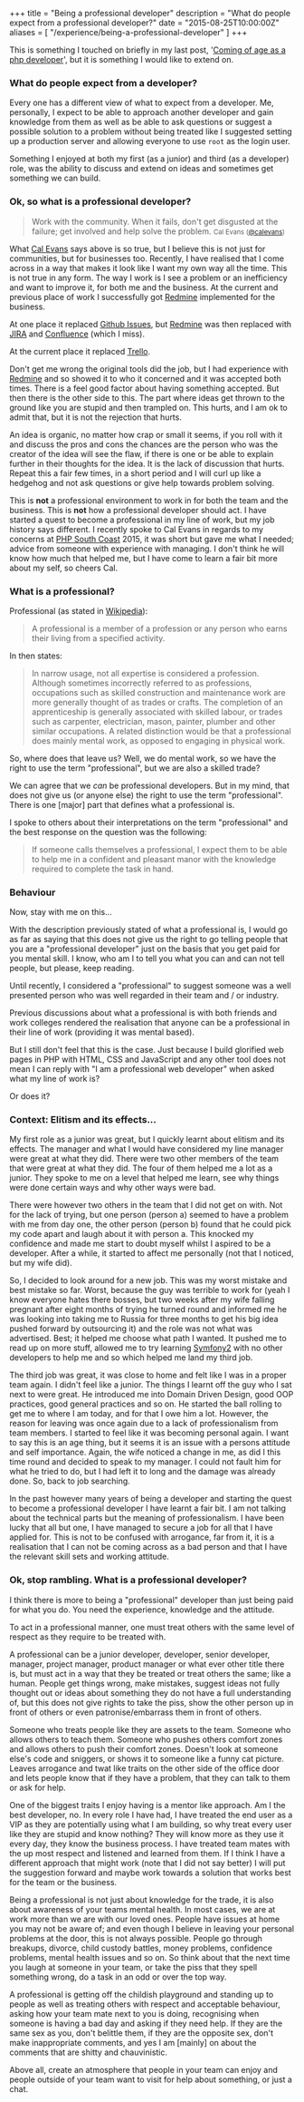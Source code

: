 +++
title = "Being a professional developer"
description = "What do people expect from a professional developer?"
date = "2015-08-25T10:00:00Z"
aliases = [
    "/experience/being-a-professional-developer"
]
+++

This is something I touched on briefly in my last post, '[Coming of age as a php developer](http://futurepixels.co.uk/experience/coming-of-age-as-a-php-developer/#from-junior-to-now)', but it is something I would like to extend on.

### What do people expect from a developer?

Every one has a different view of what to expect from a developer. Me, personally, I expect to be able to approach another developer and gain knowledge from them as well as be able to ask questions or suggest a possible solution to a problem without being treated like I suggested setting up a production server and allowing everyone to use `root` as the login user.

Something I enjoyed at both my first (as a junior) and third (as a developer) role, was the ability to discuss and extend on ideas and sometimes get something we can build.

### Ok, so what is a professional developer?

> Work with the community. When it fails, don't get disgusted at the failure; get involved and help solve the problem.
> <small>Cal Evans (<a href="https://twitter.com/calevans">@calevans</a>)</small>

What [Cal Evans](https://twitter.com/calevans) says above is so true, but I believe this is not just for communities, but for businesses too. Recently, I have realised that I come across in a way that makes it look like I want my own way all the time. This is not true in any form. The way I work is I see a problem or an inefficiency and want to improve it, for both me and the business. At the current and previous place of work I successfully got [Redmine](http://redmine.org) implemented for the business.

At one place it replaced [Github Issues](https://guides.github.com/features/issues/), but [Redmine](http://redmine.org) was then replaced with [JIRA](https://jira.atlassian.com
) and [Confluence](https://confluence.atlassian.com) (which I miss).

At the current place it replaced [Trello](https://trello.com/).

Don't get me wrong the original tools did the job, but I had experience with [Redmine](http://redmine.org) and so showed it to who it concerned and it was accepted both times. There is a feel good factor about having something accepted. But then there is the other side to this. The part where ideas get thrown to the ground like you are stupid and then trampled on. This hurts, and I am ok to admit that, but it is not the rejection that hurts.

An idea is organic, no matter how crap or small it seems, if you roll with it and discuss the pros and cons the chances are the person who was the creator of the idea will see the flaw, if there is one or be able to explain further in their thoughts for the idea. It is the lack of discussion that hurts. Repeat this a fair few times, in a short period and I will curl up like a hedgehog and not ask questions or give help towards problem solving.

This is **not** a professional environment to work in for both the team and the business. This is **not** how a professional developer should act. I have started a quest to become a professional in my line of work, but my job history says different. I recently spoke to Cal Evans in regards to my concerns at [PHP South Coast](phpsouthcoast.co.uk) 2015, it was short but gave me what I needed; advice from someone with experience with managing. I don't think he will know how much that helped me, but I have come to learn a fair bit more about my self, so cheers Cal.

### What is a professional?

Professional (as stated in [Wikipedia](https://en.wikipedia.org/wiki/Professional)):

> A professional is a member of a profession or any person who earns their living from a specified activity.

In then states:

> In narrow usage, not all expertise is considered a profession. Although sometimes incorrectly referred to as professions, occupations such as skilled construction and maintenance work are more generally thought of as trades or crafts. The completion of an apprenticeship is generally associated with skilled labour, or trades such as carpenter, electrician, mason, painter, plumber and other similar occupations. A related distinction would be that a professional does mainly mental work, as opposed to engaging in physical work.

So, where does that leave us? Well, we do mental work, so we have the right to use the term "professional", but we are also a skilled trade?

We can agree that we _can_ be professional developers. But in my mind, that does not give us (or anyone else) the right to use the term "professional". There is one [major] part that defines what a professional is.

I spoke to others about their interpretations on the term "professional" and the best response on the question was the following:

> If someone calls themselves a professional, I expect them to be able to help me in a confident and pleasant manor with the knowledge required to complete the task in hand.

### Behaviour

Now, stay with me on this...

With the description previously stated of what a professional is, I would go as far as saying that this does not give us the right to go telling people that you are a "professional developer" just on the basis that you get paid for you mental skill. I know, who am I to tell you what you can and can not tell people, but please, keep reading.

Until recently, I considered a "professional" to suggest someone was a well presented person who was well regarded in their team and / or industry.

Previous discussions about what a professional is with both friends and work colleges rendered the realisation that anyone can be a professional in their line of work (providing it was mental based).

But I still don't feel that this is the case. Just because I build glorified web pages in PHP with HTML, CSS and JavaScript and any other tool does not mean I can reply with "I am a professional web developer" when asked what my line of work is?

Or does it?

### Context: Elitism and its effects...

My first role as a junior was great, but I quickly learnt about elitism and its effects. The manager and what I would have considered my line manager were great at what they did. There were two other members of the team that were great at what they did. The four of them helped me a lot as a junior. They spoke to me on a level that helped me learn, see why things were done certain ways and why other ways were bad.

There were however two others in the team that I did not get on with. Not for the lack of trying, but one person (person a) seemed to have a problem with me from day one, the other person (person b) found that he could pick my code apart and laugh about it with person a. This knocked my confidence and made me start to doubt myself whilst I aspired to be a developer. After a while, it started to affect me personally (not that I noticed, but my wife did).

So, I decided to look around for a new job. This was my worst mistake and best mistake so far. Worst, because the guy was terrible to work for (yeah I know everyone hates there bosses, but two weeks after my wife falling pregnant after eight months of trying he turned round and informed me he was looking into taking me to Russia for three months to get his big idea pushed forward by outsourcing it) and the role was not what was advertised. Best; it helped me choose what path I wanted. It pushed me to read up on more stuff, allowed me to try learning [Symfony2](https://symfony.com) with no other developers to help me and so which helped me land my third job.

The third job was great, it was close to home and felt like I was in a proper team again. I didn't feel like a junior. The things I learnt off the guy who I sat next to were great. He introduced me into Domain Driven Design, good OOP practices, good general practices and so on. He started the ball rolling to get me to where I am today, and for that I owe him a lot. However, the reason for leaving was once again due to a lack of professionalism from team members. I started to feel like it was becoming personal again. I want to say this is an age thing, but it seems it is an issue with a persons attitude and self importance. Again, the wife noticed a change in me, as did I this time round and decided to speak to my manager. I could not fault him for what he tried to do, but I had left it to long and the damage was already done. So, back to job searching.

In the past however many years of being a developer and starting the quest to become a professional developer I have learnt a fair bit. I am not talking about the technical parts but the meaning of professionalism. I have been lucky that all but one, I have managed to secure a job for all that I have applied for. This is not to be confused with arrogance, far from it, it is a realisation that I can not be coming across as a bad person and that I have the relevant skill sets and working attitude.


### Ok, stop rambling. What is a professional developer?

I think there is more to being a "professional" developer than just being paid for what you do. You need the experience, knowledge and the attitude.


To act in a professional manner, one must treat others with the same level of respect as they require to be treated with.

A professional can be a junior developer, developer, senior developer, manager, project manager, product manager or what ever other title there is, but must act in a way that they be treated or treat others the same; like a human. People get things wrong, make mistakes, suggest ideas not fully thought out or ideas about something they do not have a full understanding of, but this does not give rights to take the piss, show the other person up in front of others or even patronise/embarrass them in front of others.

Someone who treats people like they are assets to the team. Someone who allows others to teach them. Someone who pushes others comfort zones and allows others to push their comfort zones. Doesn't look at someone else's code and sniggers, or shows it to someone like a funny cat picture. Leaves arrogance and twat like traits on the other side of the office door and lets people know that if they have a problem, that they can talk to them or ask for help.

One of the biggest traits I enjoy having is a mentor like approach. Am I the best developer, no. In every role I have had, I have treated the end user as a VIP as they are potentially using what I am building, so why treat every user like they are stupid and know nothing? They will know more as they use it every day, they know the business process. I have treated team mates with the up most respect and listened and learned from them. If I think I have a different approach that might work (note that I did not say better) I will put the suggestion forward and maybe work towards a solution that works best for the team or the business.

Being a professional is not just about knowledge for the trade, it is also about awareness of your teams mental health. In most cases, we are at work more than we are with our loved ones. People have issues at home you may not be aware of; and even though I believe in leaving your personal problems at the door, this is not always possible. People go through breakups, divorce, child custody battles, money problems, confidence problems, mental health issues and so on. So think about that the next time you laugh at someone in your team, or take the piss that they spell something wrong, do a task in an odd or over the top way.

A professional is getting off the childish playground and standing up to people as well as treating others with respect and acceptable behaviour, asking how your team mate next to you is doing, recognising when someone is having a bad day and asking if they need help. If they are the same sex as you, don't belittle them, if they are the opposite sex, don't make inappropriate comments, and yes I am [mainly] on about the comments that are shitty and chauvinistic.

Above all, create an atmosphere that people in your team can enjoy and people outside of your team want to visit for help about something, or just a chat.